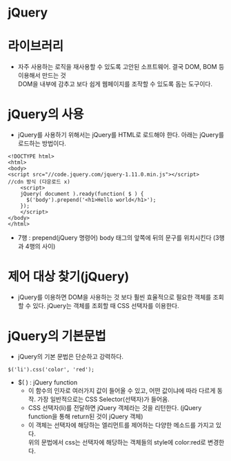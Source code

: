 jQuery
=======

# 라이브러리
* 자주 사용하는 로직을 재사용할 수 있도록 고안된 소프트웨어. 결국 DOM, BOM 등 이용해서 만드는 것   
DOM을 내부에 감추고 보다 쉽게 웹페이지를 조작할 수 있도록 돕는 도구이다.

# jQuery의 사용
* jQuery를 사용하기 위해서는 jQuery를 HTML로 로드해야 한다. 아래는 jQuery를 로드하는 방법이다.
```
<!DOCTYPE html>
<html>
<body>
<script src="//code.jquery.com/jquery-1.11.0.min.js"></script>
//cdn 방식 (다운로드 x)
    <script>
    jQuery( document ).ready(function( $ ) {
      $('body').prepend('<h1>Hello world</h1>');
    });
    </script>
</body>
</html>
```
* 7행 : prepend(jQuery 명령어) body 태그의 앞쪽에 뒤의 문구를 위치시킨다 (3행과 4행의 사이)

# 제어 대상 찾기(jQuery)
* jQuery를 이용하면 DOM을 사용하는 것 보다 훨씬 효율적으로 필요한 객체를 조회할 수 있다. jQuery는 객체를 조회할 때 CSS 선택자를 이용한다.

# jQuery의 기본문법
* jQuery의 기본 문법은 단순하고 강력하다. 
```
$('li').css('color', 'red');
```
* $( ) :  jQuery function
  * 이 함수의 인자로 여러가지 값이 들어올 수 있고, 어떤 값이냐에 따라 다르게 동작. 가장 일반적으로는 CSS Selector(선택자)가 들어옴.
  * CSS 선택자(li)를 전달하면 jQuery 객체라는 것을 리턴한다. (jQuery function을 통해 return된 것이 jQuery 객체)
  * 이 객체는 선택자에 해당하는 엘리먼트를 제어하는 다양한 메소드를 가지고 있다.   
    위의 문법에서 css는 선택자에 해당하는 객체들의 style에 color:red로 변경한다.
